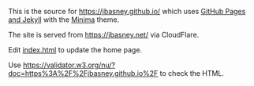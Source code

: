 This is the source for https://jbasney.github.io/ which uses [GitHub Pages and Jekyll](https://docs.github.com/en/pages/setting-up-a-github-pages-site-with-jekyll/about-github-pages-and-jekyll) with the [Minima](https://github.com/jekyll/minima) theme.

The site is served from https://jbasney.net/ via CloudFlare.

Edit [index.html](index.html) to update the home page.

Use https://validator.w3.org/nu/?doc=https%3A%2F%2Fjbasney.github.io%2F to check the HTML.
